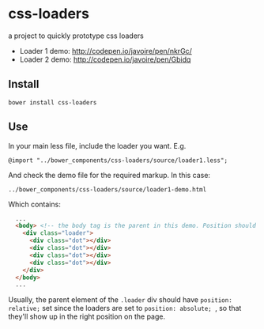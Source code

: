 # css-loaders

a project to quickly prototype css loaders

* Loader 1 demo: http://codepen.io/javoire/pen/nkrGc/
* Loader 2 demo: http://codepen.io/javoire/pen/Gbidq

## Install

```
bower install css-loaders
```

## Use

In your main less file, include the loader you want. E.g.

```less
@import "../bower_components/css-loaders/source/loader1.less";
```

And check the demo file for the required markup. In this case:

```
../bower_components/css-loaders/source/loader1-demo.html
```

Which contains:

```html
  ...
  <body> <!-- the body tag is the parent in this demo. Position should be set to "relative". -->
    <div class="loader">
      <div class="dot"></div>
      <div class="dot"></div>
      <div class="dot"></div>
      <div class="dot"></div>
    </div>
  </body>
  ...
```

Usually, the parent element of the ```.loader``` div should have ```position: relative;``` set since the loaders are set to ```position: absolute; ```, so that they'll show up in the right position on the page.
